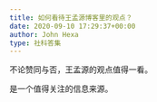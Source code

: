 ```yaml
---
title: 如何看待王孟源博客里的观点？
date: 2020-09-10 17:29:37+00:00
author: John Hexa
type: 社科答集
---
```

不论赞同与否，王孟源的观点值得一看。

是一个值得关注的信息来源。


